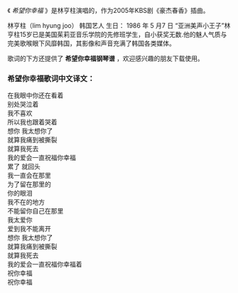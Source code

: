 

《 _希望你幸福_ 》是林亨柱演唱的，作为2005年KBS剧《豪杰春香》插曲。  
  
林亨柱（lim hyung joo） 韩国艺人 生日： 1986 年 5 月7 日
“亚洲美声小王子”林亨柱15岁已是美国茱莉亚音乐学院的先修班学生，自小获奖无数.他的魅人气质与完美歌喉眼下风靡韩国，其影像和声音充满了韩国各类媒体。  
  
歌词的下方还提供了 **希望你幸福钢琴谱** ，欢迎感兴趣的朋友下载使用。

### 希望你幸福歌词中文译文：

在我眼中你还在看着  
别处哭泣着  
我不喜欢  
所以我也跟着哭着  
想你 我太想你了  
就算我痛到被撕裂  
就算我死去  
我的爱会一直祝福你幸福  
累了 就回头  
我一直会在那里  
为了留在那里的  
你的眼泪  
我不在的地方  
不能留你自己在那里  
我太爱你  
爱到我不能离开  
想你 我太想你了  
就算我痛到被撕裂  
就算我死去  
我的爱会一直祝福你幸福着  
祝你幸福  
祝你幸福

